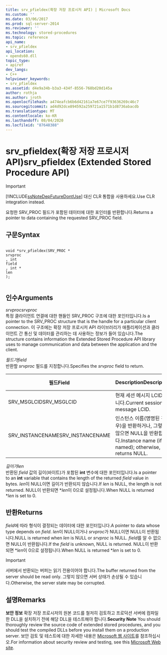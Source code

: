```yaml
---
title: srv_pfieldex(확장 저장 프로시저 API) | Microsoft Docs
ms.custom: ''
ms.date: 03/06/2017
ms.prod: sql-server-2014
ms.reviewer: ''
ms.technology: stored-procedures
ms.topic: reference
api_name:
- srv_pfieldex
api_location:
- opends60.dll
topic_type:
- apiref
dev_langs:
- C++
helpviewer_keywords:
- srv_pfieldex
ms.assetid: d4e9a34b-b3a3-434f-8556-768bd20d145a
author: rothja
ms.author: jroth
ms.openlocfilehash: a474eafcb6b6d42161a7e67ce7f93636269c46c7
ms.sourcegitcommit: ad4d92dce894592a259721a1571b1d8736abacdb
ms.translationtype: MT
ms.contentlocale: ko-KR
ms.lasthandoff: 08/04/2020
ms.locfileid: "87648388"
---
```

# <a name="srv_pfieldex-extended-stored-procedure-api"></a><span data-ttu-id="9203d-102">srv_pfieldex(확장 저장 프로시저 API)</span><span class="sxs-lookup"><span data-stu-id="9203d-102">srv_pfieldex (Extended Stored Procedure API)</span></span>
    
> [!IMPORTANT]  
>  [!INCLUDE[ssNoteDepFutureDontUse](../../includes/ssnotedepfuturedontuse-md.md)] <span data-ttu-id="9203d-103">대신 CLR 통합을 사용하세요.</span><span class="sxs-lookup"><span data-stu-id="9203d-103">Use CLR integration instead.</span></span>  
  
 <span data-ttu-id="9203d-104">요청한 SRV_PROC 필드가 포함된 데이터에 대한 포인터를 반환합니다.</span><span class="sxs-lookup"><span data-stu-id="9203d-104">Returns a pointer to data containing the requested SRV_PROC field.</span></span>  
  
## <a name="syntax"></a><span data-ttu-id="9203d-105">구문</span><span class="sxs-lookup"><span data-stu-id="9203d-105">Syntax</span></span>  
  
```  
  
void *srv_pfieldex(SRV_PROC *   
srvproc  
, int   
field  
, int *   
len  
);  
  
```  
  
## <a name="arguments"></a><span data-ttu-id="9203d-106">인수</span><span class="sxs-lookup"><span data-stu-id="9203d-106">Arguments</span></span>  
 <span data-ttu-id="9203d-107">*srvproc*</span><span class="sxs-lookup"><span data-stu-id="9203d-107">*srvproc*</span></span>  
 <span data-ttu-id="9203d-108">특정 클라이언트 연결에 대한 핸들인 SRV_PROC 구조에 대한 포인터입니다.</span><span class="sxs-lookup"><span data-stu-id="9203d-108">Is a pointer to the SRV_PROC structure that is the handle for a particular client connection.</span></span> <span data-ttu-id="9203d-109">이 구조에는 확장 저장 프로시저 API 라이브러리가 애플리케이션과 클라이언트 간 통신 및 데이터를 관리하는 데 사용하는 정보가 들어 있습니다.</span><span class="sxs-lookup"><span data-stu-id="9203d-109">The structure contains information the Extended Stored Procedure API library uses to manage communication and data between the application and the client.</span></span>  
  
 <span data-ttu-id="9203d-110">*필드가*</span><span class="sxs-lookup"><span data-stu-id="9203d-110">*field*</span></span>  
 <span data-ttu-id="9203d-111">반환할 *srvproc* 필드를 지정합니다.</span><span class="sxs-lookup"><span data-stu-id="9203d-111">Specifies the *srvproc* field to return.</span></span>  
  
|<span data-ttu-id="9203d-112">필드</span><span class="sxs-lookup"><span data-stu-id="9203d-112">Field</span></span>|<span data-ttu-id="9203d-113">Description</span><span class="sxs-lookup"><span data-stu-id="9203d-113">Description</span></span>|<span data-ttu-id="9203d-114">반환 형식</span><span class="sxs-lookup"><span data-stu-id="9203d-114">Return-type</span></span>|  
|-----------|-----------------|------------------|  
|<span data-ttu-id="9203d-115">SRV_MSGLCID</span><span class="sxs-lookup"><span data-stu-id="9203d-115">SRV_MSGLCID</span></span>|<span data-ttu-id="9203d-116">현재 세션 메시지 LCID입니다.</span><span class="sxs-lookup"><span data-stu-id="9203d-116">Current session message LCID.</span></span>|<span data-ttu-id="9203d-117">ULONG\*</span><span class="sxs-lookup"><span data-stu-id="9203d-117">ULONG\*</span></span>|  
|<span data-ttu-id="9203d-118">SRV_INSTANCENAME</span><span class="sxs-lookup"><span data-stu-id="9203d-118">SRV_INSTANCENAME</span></span>|<span data-ttu-id="9203d-119">인스턴스 이름(명명된 경우)을 반환하거나, 그렇지 않으면 NULL을 반환합니다.</span><span class="sxs-lookup"><span data-stu-id="9203d-119">Instance name (if named); otherwise, returns NULL.</span></span>|<span data-ttu-id="9203d-120">WCHAR\*</span><span class="sxs-lookup"><span data-stu-id="9203d-120">WCHAR\*</span></span>|  
  
 <span data-ttu-id="9203d-121">*길이가*</span><span class="sxs-lookup"><span data-stu-id="9203d-121">*len*</span></span>  
 <span data-ttu-id="9203d-122">반환된 *field* 값의 길이(바이트)가 포함된 **int** 변수에 대한 포인터입니다.</span><span class="sxs-lookup"><span data-stu-id="9203d-122">Is a pointer to an **int** variable that contains the length of the returned *field* value in bytes.</span></span> <span data-ttu-id="9203d-123">*len*이 NULL이면 길이가 반환되지 않습니다.</span><span class="sxs-lookup"><span data-stu-id="9203d-123">If *len* is NULL, the length is not returned.</span></span> <span data-ttu-id="9203d-124">NULL이 반환되면 \**len*이 0으로 설정됩니다.</span><span class="sxs-lookup"><span data-stu-id="9203d-124">When NULL is returned \**len* is set to 0.</span></span>  
  
## <a name="returns"></a><span data-ttu-id="9203d-125">반환</span><span class="sxs-lookup"><span data-stu-id="9203d-125">Returns</span></span>  
 <span data-ttu-id="9203d-126">*field*에 따라 형식이 결정되는 데이터에 대한 포인터입니다.</span><span class="sxs-lookup"><span data-stu-id="9203d-126">A pointer to data whose type depends on *field*.</span></span> <span data-ttu-id="9203d-127">*len*이 NULL이거나 *srvproc*가 NULL이면 NULL이 반환됩니다.</span><span class="sxs-lookup"><span data-stu-id="9203d-127">NULL is returned when *len* is NULL or *srvproc* is NULL.</span></span> <span data-ttu-id="9203d-128">*field*를 알 수 없으면 NULL이 반환됩니다.</span><span class="sxs-lookup"><span data-stu-id="9203d-128">If the *field* is unknown, NULL is returned.</span></span> <span data-ttu-id="9203d-129">NULL이 반환되면 \**len*이 0으로 설정됩니다.</span><span class="sxs-lookup"><span data-stu-id="9203d-129">When NULL is returned \**len* is set to 0.</span></span>  
  
> [!IMPORTANT]  
>  <span data-ttu-id="9203d-130">서버에서 반환되는 버퍼는 읽기 전용이어야 합니다.</span><span class="sxs-lookup"><span data-stu-id="9203d-130">The buffer returned from the server should be read only.</span></span> <span data-ttu-id="9203d-131">그렇지 않으면 서버 상태가 손상될 수 있습니다.</span><span class="sxs-lookup"><span data-stu-id="9203d-131">Otherwise, the server state may be corrupted.</span></span>  
  
## <a name="remarks"></a><span data-ttu-id="9203d-132">설명</span><span class="sxs-lookup"><span data-stu-id="9203d-132">Remarks</span></span>  
 <span data-ttu-id="9203d-133">**보안 정보** 확장 저장 프로시저의 원본 코드를 철저히 검토하고 프로덕션 서버에 컴파일한 DLL을 설치하기 전에 해당 DLL을 테스트해야 합니다.</span><span class="sxs-lookup"><span data-stu-id="9203d-133">**Security Note** You should thoroughly review the source code of extended stored procedures, and you should test the compiled DLLs before you install them on a production server.</span></span> <span data-ttu-id="9203d-134">보안 검토 및 테스트에 대한 자세한 내용은 [Microsoft 웹 사이트](https://go.microsoft.com/fwlink/?LinkID=54761&amp;clcid=0x409https://msdn.microsoft.com/security/)를 참조하십시오.</span><span class="sxs-lookup"><span data-stu-id="9203d-134">For information about security review and testing, see this [Microsoft Web site](https://go.microsoft.com/fwlink/?LinkID=54761&amp;clcid=0x409https://msdn.microsoft.com/security/).</span></span>  
  
  
